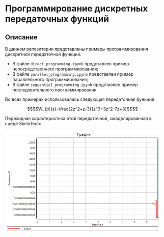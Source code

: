 # Программирование дискретных передаточных функций

## Описание 

В данном репозитории представлены примеры программирования дискретной передаточной функции.
 - В файле `direct_programming.ipynb` представлен пример непосредственного программирования; 
 - В файле `parallel_programming.ipynb` представлен пример параллельного программирования;
 - В файле `sequential_programming.ipynb` представлен пример последовательного программирования.

Во всех примерах использовалась следующая передаточная функция:
```math
$$W_{p}(z)=\frac{2z^2+z-3}{z^3+3z^2-7z+3}$$
```
Переходная характеристика этой передаточной, смоделированная в среде SimInTech: 

![Переходная характеристика](/transient_response.png)